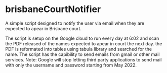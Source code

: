# brisbaneCourtNotifier
A simple script designed to notify the user via email when they are expected to apear in Brisbane court.

The script is setup on the Google cloud to run every day at 6:02 and scan the PDF released of the names expected to apear in court the next day.
the PDF is reformated into tables using tabula library and searched for the name. The script has the capibility to send emails from gmail or other mail services.
Note: Google will stop letting third party applications to send mail with only the username and password starting from May 2022.
